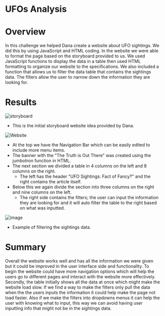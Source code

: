 # UFOs Analysis

# Overview

In this challenge we helped Dana create a website about UFO sightings. We did this by using JavaScript and HTML coding. In the website we were able to format the page based on the storyboard provided to us. We used JavaScript functions to display the data in a table then used HTML formatting to organize our website to the specifications. We also included a function that allows us to filter the data table that contains the sightings data. The filters allow the user to narrow down the information they are looking for.

# Results

![storyboard](https://user-images.githubusercontent.com/95899763/159205861-6040c733-c4c4-4e08-bfa1-5a327f6613bd.PNG)

- This is the initial storyboard website idea provided by Dana.

![Website](https://user-images.githubusercontent.com/95899763/159205968-74526c5c-9427-4657-9702-a00079bf31ca.PNG)

- At the top we have the Navigation Bar which can be easily edited to include more menu items.
- The banner with the "The Truth is Out There" was created using the jumbotron function in HTML.
- The next section we divided a table in 4 columns on the left and 8 columns on the right.
  - The left has the header "UFO Sightings: Fact of Fancy?" and the right contains the article itself.
- Below this we again divide the section into three columns on the right and nine columns on the left.
  - The right side contains the filters; the user can input the information they are looking for and it will auto filter the     table to the right based on what was inputted.

![image](https://user-images.githubusercontent.com/95899763/159207441-cb7428a3-a07e-435b-bd61-548f90af2826.png)

- Example of filtering the sightings data. 

# Summary

Overall the website works well and has all the information we were given but it could be improved in the user interface side and functionality. To begin the website could have more navigation options which will help the users go to different pages and interact with the website more effectively. Secondly, the table initially shows all the data at once which might make the website load slow. If we find a way to make the filters only pull the data when the the users inputs the information it could help make the page not load faster. Also if we make the filters into dropdowns menus it can help the user with knowing what to input, this way we can avoid having user inputting info that might not be in the sightings data. 
